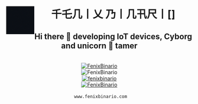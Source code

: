 <div align="center">
<img align='left' src='./assets/logo.gif' width='15%' heigh="15%">

# 千乇几丨乂  乃丨几卂尺丨[]
## Hi there 👋 developing IoT devices, Cyborg and unicorn 🦄 tamer

<br>
  <a href="https://fenixbinario.com">
    <a href="https://fenixbinario.com">
  <img src="https://komarev.com/ghpvc/?username=fenixbinario&style=for-the-badge&color=F24578&label=Visitas+del+perfil" width="450" height="50" alt="FenixBinario"/>  
    </a>
    <br>
  <img src="https://github-readme-stats-sigma-five.vercel.app/api?username=fenixbinario&show_icons=true&theme=radical&locale=es" width="450" alt="FenixBinario"/>
  </a>
    <br>
  <a href="https://fenixbinario.com">
      <img src="https://github-readme-streak-stats.herokuapp.com/?user=fenixbinario&theme=radical&hide_border=false&date_format=j%20M[%20Y]" width="450" alt="fenixbinario"/>
  </a>
  <br>
  <a href="https://fenixbinario.com">
  <img src="https://github-readme-stats-sigma-five.vercel.app/api/top-langs/?username=fenixbinario&theme=radical&hide=makefile,html,css,scss&langs_count=10&locale=es" width="450" alt="FenixBinario"/>
  </a>

  
``` www.fenixbinario.com```


<!--
**fenixbinario/fenixbinario** is a ✨ _special_ ✨ repository because its `README.md` (this file) appears on your GitHub profile.

Here are some ideas to get you started:

- 🔭 I’m currently working on ...
- 🌱 I’m currently learning ...
- 👯 I’m looking to collaborate on ...
- 🤔 I’m looking for help with ...
- 💬 Ask me about ...
- 📫 How to reach me: ...
- 😄 Pronouns: ...
- ⚡ Fun fact: ...
-->
</div>
